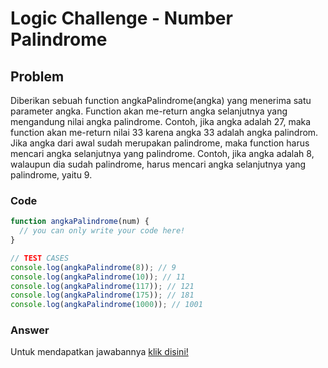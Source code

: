 # Logic Challenge - Number Palindrome

## Problem
Diberikan sebuah function angkaPalindrome(angka) yang menerima satu parameter angka. Function akan me-return angka selanjutnya yang mengandung nilai angka palindrome. Contoh, jika angka adalah 27, maka function akan me-return nilai 33 karena angka 33 adalah angka palindrom. Jika angka dari awal sudah merupakan palindrome, maka function harus mencari angka selanjutnya yang palindrome. Contoh, jika angka adalah 8, walaupun dia sudah palindrome, harus mencari angka selanjutnya yang palindrome, yaitu 9.


### Code

```javascript
function angkaPalindrome(num) {
  // you can only write your code here!
}

// TEST CASES
console.log(angkaPalindrome(8)); // 9
console.log(angkaPalindrome(10)); // 11
console.log(angkaPalindrome(117)); // 121
console.log(angkaPalindrome(175)); // 181
console.log(angkaPalindrome(1000)); // 1001
```

### Answer
Untuk mendapatkan jawabannya [klik disini!](answer.js)
